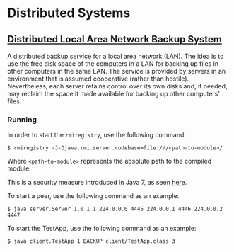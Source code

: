 # Distributed Systems

## [Distributed Local Area Network Backup System](https://web.fe.up.pt/~pfs/aulas/sd2017/projs/proj1/proj1.html)
A distributed backup service for a local area network (LAN). The idea is to use the free disk space of the computers in a LAN for backing up files in other computers in the same LAN. The service is provided by servers in an environment that is assumed cooperative (rather than hostile). Nevertheless, each server retains control over its own disks and, if needed, may reclaim the space it made available for backing up other computers' files.

### Running

In order to start the `rmiregistry`, use the following command:
```
$ rmiregistry -J-Djava.rmi.server.codebase=file:///<path-to-module>/
```
Where `<path-to-module>` represents the absolute path to the compiled module.

This is a security measure introduced in Java 7, as seen [here](http://docs.oracle.com/javase/7/docs/technotes/guides/rmi/enhancements-7.html).


To start a peer, use the following command as an example:
```
$ java server.Server 1.0 1 1 224.0.0.0 4445 224.0.0.1 4446 224.0.0.2 4447
```

To start the TestApp, use the following command as an example:
```
$ java client.TestApp 1 BACKUP client/TestApp.class 3
```
